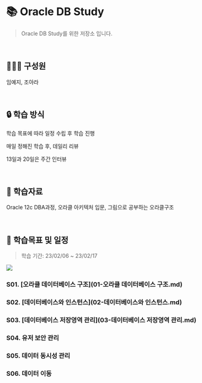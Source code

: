 # 📚 Oracle DB Study

> Oracle DB Study를 위한 저장소 입니다.

<br>

## 👨‍👧‍👧 구성원

임예지, 조아라

<br>

## 🔒 학습 방식

학습 목표에 따라 일정 수립 후 학습 진행

매일 정해진 학습 후, 데일리 리뷰

13일과 20일은 주간 인터뷰

<br>

## 🔗 학습자료

Oracle 12c DBA과정, 오라클 아키텍처 입문, 그림으로 공부하는 오라클구조

<br>

## 📅 학습목표 및 일정

> 학습 기간: 23/02/06 ~ 23/02/17

<img src="https://user-images.githubusercontent.com/103404127/218083931-0dda7ead-ea31-45c9-a30b-955c507bb62b.png">

### S01. [오라클 데이터베이스 구조](01-오라클 데이터베이스 구조.md)

### S02. [데이터베이스와 인스턴스](02-데이터베이스와 인스턴스.md)

### S03. [데이터베이스 저장영역 관리](03-데이터베이스 저장영역 관리.md)

### S04. 유저 보안 관리

### S05. 데이터 동시성 관리

### S06. 데이터 이동
